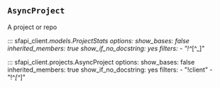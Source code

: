 ## `AsyncProject`

A project or repo

<!-- mkdocsstring doesn't display inherited pydantic members, so we fake
by include the parent explicitly. -->
::: sfapi_client._models.ProjectStats
    options:
        show_bases: false
        inherited_members: true
        show_if_no_docstring: yes
        filters:
            - "!^_[^_]"

::: sfapi_client.projects.AsyncProject
    options:
        show_bases: false
        inherited_members: true
        show_if_no_docstring: yes
        filters:
            - "!client"
            - "!^_[^_]"
